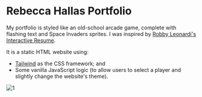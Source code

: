 # Rebecca Hallas Portfolio

My portfolio is styled like an old-school arcade game, complete with flashing text and Space Invaders sprites.
I was inspired by [Robby Leonardi's Interactive Resume](http://www.rleonardi.com/interactive-resume/).

It is a static HTML website using: 
- [Tailwind](https://tailwindcss.com/docs) as the CSS framework; and 
- Some vanilla JavaScript logic (to allow users to select a player and slightly change the website's theme).

![1](https://user-images.githubusercontent.com/77651862/120565969-4f3a6c00-c462-11eb-875a-376b90d6c97a.png)
